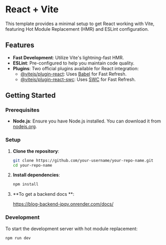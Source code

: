 # React + Vite

This template provides a minimal setup to get React working with Vite, featuring Hot Module Replacement (HMR) and ESLint configuration.

## Features

- **Fast Development**: Utilize Vite's lightning-fast HMR.
- **ESLint**: Pre-configured to help you maintain code quality.
- **Plugins**: Two official plugins available for React integration:
  - [@vitejs/plugin-react](https://github.com/vitejs/vite-plugin-react/blob/main/packages/plugin-react/README.md): Uses [Babel](https://babeljs.io/) for Fast Refresh.
  - [@vitejs/plugin-react-swc](https://github.com/vitejs/vite-plugin-react-swc): Uses [SWC](https://swc.rs/) for Fast Refresh.

## Getting Started

### Prerequisites

- **Node.js**: Ensure you have Node.js installed. You can download it from [nodejs.org](https://nodejs.org/).

### Setup

1. **Clone the repository**:

    ```sh
    git clone https://github.com/your-username/your-repo-name.git
    cd your-repo-name
    ```

2. **Install dependencies**:

    ```sh
    npm install
    ```

3. **To get a backend docs **:

      https://blog-backend-jpqv.onrender.com/docs/


### Development

To start the development server with hot module replacement:

```sh
npm run dev
